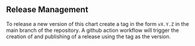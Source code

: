 ## Release Management

To release a new version of this chart create a tag in the form `vX.Y.Z` in the main branch of the repository. A github action workflow will trigger the creation of and publishing of a release using the tag as the version.
